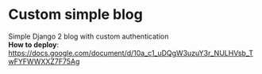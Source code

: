 # Custom simple blog
Simple Django 2 blog with custom authentication
<br>
<b>How to deploy</b>: https://docs.google.com/document/d/10a_c1_uDQgW3uzuY3r_NULHVsb_TwFYFWWXXZ7F75Ag
